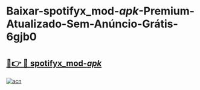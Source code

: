 # Baixar-spotifyx_mod-_apk_-Premium-Atualizado-Sem-Anúncio-Grátis-6gjb0

# <h2><a href="https://r6qgpy.esa.edu.pl?src=spotifyx_mod-_apk_&ref=6gjb0">🔗👉 🔴 spotifyx_mod-_apk_</a></h2>

[![acn](https://github.com/user-attachments/assets/0f9c940e-d8b0-45ae-aac7-cd30a18b3e1c)](https://r6qgpy.esa.edu.pl?src=spotifyx_mod-_apk_&ref=6gjb0)

